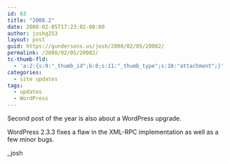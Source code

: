 ```yaml
---
id: 63
title: "2008.2"
date: 2008-02-05T17:23:02-08:00
author: joshg253
layout: post
guid: https://gundersons.us/josh/2008/02/05/20082/
permalink: /2008/02/05/20082/
tc-thumb-fld:
  - 'a:2:{s:9:"_thumb_id";b:0;s:11:"_thumb_type";s:10:"attachment";}'
categories:
  - site updates
tags:
  - updates
  - WordPress
---
```

Second post of the year is also about a WordPress upgrade.

WordPress 2.3.3 fixes a flaw in the XML-RPC implementation as well as a few minor bugs.

_josh